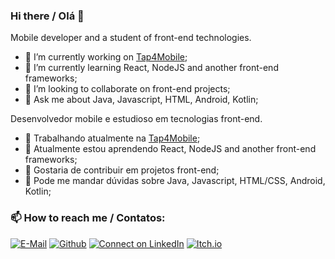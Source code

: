 ### Hi there / Olá 👋

Mobile developer and a student of front-end technologies.

- 🔭 I’m currently working on [Tap4Mobile](https://tap4mobile.com.br/);
- 🌱 I’m currently learning React, NodeJS and another front-end frameworks;
- 👯 I’m looking to collaborate on front-end projects;
- 💬 Ask me about Java, Javascript, HTML, Android, Kotlin;

Desenvolvedor mobile e estudioso em tecnologias front-end.

- 🔭 Trabalhando atualmente na [Tap4Mobile](https://tap4mobile.com.br/);
- 🌱 Atualmente estou aprendendo React, NodeJS and another front-end frameworks;
- 👯 Gostaria de contribuir em projetos front-end;
- 💬 Pode me mandar dúvidas sobre Java, Javascript, HTML/CSS, Android, Kotlin;

### 📫 How to reach me / Contatos:

[![E-Mail](https://img.shields.io/badge/--email?label=E-mail&logo=Gmail&style=social)](mailto:evertonsoaresborges@gmail.com)
[![Github](https://img.shields.io/badge/--github?label=github&logo=github&style=social)](https://github.com/EvertonBorges)
[![Connect on LinkedIn](https://img.shields.io/badge/--linkedin?label=LinkedIn&logo=LinkedIn&style=social)](https://www.linkedin.com/in/everton-soares-borges/)
[![Itch.io](https://img.shields.io/badge/--itchio?label=Itch.io&logo=Itch.io&style=social)](https://evertonborges.itch.io/)
